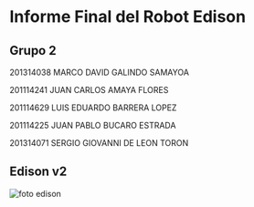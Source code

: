 # Informe Final del Robot Edison

## Grupo 2

201314038 MARCO DAVID GALINDO SAMAYOA

201114241 JUAN CARLOS AMAYA FLORES

201114629 LUIS EDUARDO BARRERA LOPEZ

201114225 JUAN PABLO BUCARO ESTRADA

201314071 SERGIO GIOVANNI DE LEON TORON

## Edison v2

![foto edison](http://prolabscientific.com/images/P/R-9800.jpg)

